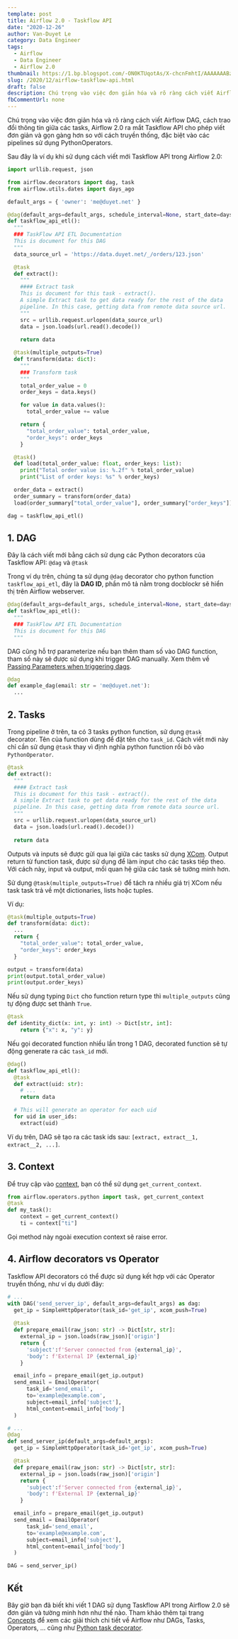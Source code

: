 ```yaml
---
template: post
title: Airflow 2.0 - Taskflow API
date: "2020-12-26"
author: Van-Duyet Le
category: Data Engineer
tags:
  - Airflow
  - Data Engineer
  - Airflow 2.0
thumbnail: https://1.bp.blogspot.com/-ON0KTUqotAs/X-chcnFmhtI/AAAAAAABzmA/-kBwGuYyCS44Q16FCHL23iio9WUm6Ux9wCLcBGAsYHQ/s0/duyet-airflow-taskflow-api.png
slug: /2020/12/airflow-taskflow-api.html
draft: false
description: Chú trọng vào việc đơn giản hóa và rõ ràng cách viết Airflow DAG, cách trao đổi thông tin giữa các tasks, Airflow 2.0 ra mắt Taskflow API cho phép viết đơn giản và gọn gàng hơn so với cách truyền thống, đặc biệt vào các pipelines sử dụng PythonOperators.
fbCommentUrl: none
---
```


Chú trọng vào việc đơn giản hóa và rõ ràng cách viết Airflow DAG, cách trao đổi thông tin giữa các tasks, Airflow 2.0 ra mắt Taskflow API cho phép viết đơn giản và gọn gàng hơn so với cách truyền thống, đặc biệt vào các pipelines sử dụng PythonOperators.

Sau đây là ví dụ khi sử dụng cách viết mới Taskflow API trong Airflow 2.0:

```python
import urllib.request, json 

from airflow.decorators import dag, task
from airflow.utils.dates import days_ago

default_args = { 'owner': 'me@duyet.net' }

@dag(default_args=default_args, schedule_interval=None, start_date=days_ago(2))
def taskflow_api_etl():
  """
  ### TaskFlow API ETL Documentation
  This is document for this DAG
  """
  data_source_url = 'https://data.duyet.net/_/orders/123.json'

  @task
  def extract():
    """
    #### Extract task
    This is document for this task - extract().
    A simple Extract task to get data ready for the rest of the data
    pipeline. In this case, getting data from remote data source url.
    """
    src = urllib.request.urlopen(data_source_url)
    data = json.loads(url.read().decode())
    
    return data

  @task(multiple_outputs=True)
  def transform(data: dict):
    """
    ### Transform task
    """
    total_order_value = 0
    order_keys = data.keys()

    for value in data.values():
      total_order_value += value

    return {
      "total_order_value": total_order_value,
      "order_keys": order_keys
    }

  @task()
  def load(total_order_value: float, order_keys: list):
    print("Total order value is: %.2f" % total_order_value)
    print("List of order keys: %s" % order_keys)

  order_data = extract()
  order_summary = transform(order_data)
  load(order_summary["total_order_value"], order_summary["order_keys"])

dag = taskflow_api_etl()
```

## 1. DAG

Đây là cách viết mới bằng cách sử dụng các Python decorators của Taskflow API: `@dag` và `@task`

Trong ví dụ trên, chúng ta sử dụng `@dag` decorator cho python function `taskflow_api_etl`, đây là **DAG ID**,
phần mô tả nằm trong docblockr sẽ hiển thị trên Airflow webserver.

```python
@dag(default_args=default_args, schedule_interval=None, start_date=days_ago(2))
def taskflow_api_etl():
  """
  ### TaskFlow API ETL Documentation
  This is document for this DAG
  """
```

DAG cũng hỗ trợ parameterize nếu bạn thêm tham số vào DAG function, tham số này sẽ được sử dụng khi trigger DAG manually. Xem thêm về [Passing Parameters when triggering dags](https://airflow.apache.org/docs/apache-airflow/stable/dag-run.html#dagrun-parameters).

```python
@dag
def example_dag(email: str = 'me@duyet.net'):
  ...
```

## 2. Tasks

Trong pipeline ở trên, ta có 3 tasks python function, sử dụng `@task` decorator. Tên của function dùng để đặt tên cho `task_id`. Cách viết mới này chỉ cần sử dụng `@task` thay vì định nghĩa python function rồi bỏ vào `PythonOperator`.

```python
@task
def extract():
  """
  #### Extract task
  This is document for this task - extract().
  A simple Extract task to get data ready for the rest of the data
  pipeline. In this case, getting data from remote data source url.
  """
  src = urllib.request.urlopen(data_source_url)
  data = json.loads(url.read().decode())
  
  return data
```

Outputs và inputs sẽ được gửi qua lại giữa các tasks sử dụng [XCom](https://airflow.apache.org/docs/apache-airflow/stable/concepts.html#concepts-xcom).
Output return từ function task, được sử dụng để làm input cho các tasks tiếp theo. Với cách này, input và output, mối quan hệ giữa các task sẽ tường minh hơn.

Sử dụng `@task(multiple_outputs=True)` để tách ra nhiều giá trị XCom nếu task task trả về một dictionaries, lists hoặc tuples. 

Ví dụ:

```python
@task(multiple_outputs=True)
def transform(data: dict):
  ...
  return {
    "total_order_value": total_order_value,
    "order_keys": order_keys
  }

output = transform(data)
print(output.total_order_value)
print(output.order_keys)
```

Nếu sử dụng typing `Dict` cho function return type thì `multiple_outputs` cũng tự động được set thành `True`.

```python
@task
def identity_dict(x: int, y: int) -> Dict[str, int]:
    return {"x": x, "y": y}
```

Nếu gọi decorated function nhiều lần trong 1 DAG, decorated function sẽ tự động generate ra các `task_id` mới.

```python
@dag()
def taskflow_api_etl():
  @task
  def extract(uid: str):
    # ...
    return data

  # This will generate an operator for each uid
  for uid in user_ids:
    extract(uid)
```

Ví dụ trên, DAG sẽ tạo ra các task ids sau: `[extract, extract__1, extract__2, ...]`.

## 3. Context

Để truy cập vào [context](https://blog.duyet.net/2019/08/airflow-context.html), bạn có thể sử dụng `get_current_context`.

```python
from airflow.operators.python import task, get_current_context
@task
def my_task():
    context = get_current_context()
    ti = context["ti"]
```

Gọi method này ngoài execution context sẽ raise error.

## 4. Airflow decorators vs Operator

Taskflow API decorators có thể được sử dụng kết hợp với các Operator truyền thống, như ví dụ dưới đây:

```python
# ...
with DAG('send_server_ip', default_args=default_args) as dag:
  get_ip = SimpleHttpOperator(task_id='get_ip', xcom_push=True)
  
  @task
  def prepare_email(raw_json: str) -> Dict[str, str]:
    external_ip = json.loads(raw_json)['origin']
    return {
      'subject':f'Server connected from {external_ip}',
      'body': f'External IP {external_ip}'
    }

  email_info = prepare_email(get_ip.output)
  send_email = EmailOperator(
      task_id='send_email',
      to='example@example.com',
      subject=email_info['subject'],
      html_content=email_info['body']
  )
```

```python
# ...
@dag
def send_server_ip(default_args=default_args):
  get_ip = SimpleHttpOperator(task_id='get_ip', xcom_push=True)

  @task
  def prepare_email(raw_json: str) -> Dict[str, str]:
    external_ip = json.loads(raw_json)['origin']
    return {
      'subject':f'Server connected from {external_ip}',
      'body': f'External IP {external_ip}'
    }

  email_info = prepare_email(get_ip.output)
  send_email = EmailOperator(
      task_id='send_email',
      to='example@example.com',
      subject=email_info['subject'],
      html_content=email_info['body']
  )

DAG = send_server_ip()
```

## Kết

Bây giờ bạn đã biết khi viết 1 DAG sử dụng Taskflow API trong Airflow 2.0 sẽ đơn giản và tường minh hơn như thế nào. Tham khảo thêm tại trang [Concepts](https://airflow.apache.org/docs/apache-airflow/stable/concepts.html#concepts) để xem các giải thích chi tiết về Airflow như DAGs, Tasks, Operators, ... cũng như [Python task decorator](https://airflow.apache.org/docs/apache-airflow/stable/concepts.html#concepts-task-decorator).